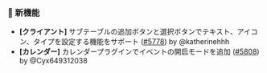 ### 🎉 新機能

* **[クライアント]** サブテーブルの追加ボタンと選択ボタンでテキスト、アイコン、タイプを設定する機能をサポート ([#5778](https://github.com/nocobase/nocobase/pull/5778)) by @katherinehhh
* **[カレンダー]** カレンダープラグインでイベントの開启モードを追加 ([#5808](https://github.com/nocobase/nocobase/pull/5808)) by @Cyx649312038
